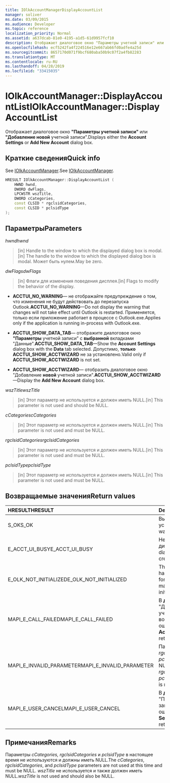 ```yaml
---
title: IOlkAccountManagerDisplayAccountList
manager: soliver
ms.date: 03/09/2015
ms.audience: Developer
ms.topic: reference
localization_priority: Normal
ms.assetid: a637dcab-81e0-4195-a1d5-61d9957fcf10
description: Отображает диалоговое окно "Параметры учетной записи" или "Добавление новой учетной записи".
ms.openlocfilehash: ecf5242fa4f224516e12e667ab66fd0adfe4a25d
ms.sourcegitcommit: 8657170d071f9bcf680aba50b9c07f2a4fb82283
ms.translationtype: MT
ms.contentlocale: ru-RU
ms.lasthandoff: 04/28/2019
ms.locfileid: "33415035"
---
```

# <a name="iolkaccountmanagerdisplayaccountlist"></a><span data-ttu-id="928be-103">IOlkAccountManager::DisplayAccountList</span><span class="sxs-lookup"><span data-stu-id="928be-103">IOlkAccountManager::DisplayAccountList</span></span>

<span data-ttu-id="928be-104">Отображает диалоговое окно **"Параметры учетной записи"** или **"Добавление новой** учетной записи".</span><span class="sxs-lookup"><span data-stu-id="928be-104">Displays either the **Account Settings** or **Add New Account** dialog box.</span></span> 
  
## <a name="quick-info"></a><span data-ttu-id="928be-105">Краткие сведения</span><span class="sxs-lookup"><span data-stu-id="928be-105">Quick info</span></span>

<span data-ttu-id="928be-106">See [IOlkAccountManager](iolkaccountmanager.md).</span><span class="sxs-lookup"><span data-stu-id="928be-106">See [IOlkAccountManager](iolkaccountmanager.md).</span></span>
  
```cpp
HRESULT IOlkAccountManager::DisplayAccountList ( 
    HWND hwnd,
    DWORD dwFlags,
    LPCWSTR wszTitle,
    DWORD cCategories,
    const CLSID * rgclsidCategories,
    const CLSID * pclsidType
);

```

## <a name="parameters"></a><span data-ttu-id="928be-107">Параметры</span><span class="sxs-lookup"><span data-stu-id="928be-107">Parameters</span></span>

<span data-ttu-id="928be-108">_hwnd_</span><span class="sxs-lookup"><span data-stu-id="928be-108">_hwnd_</span></span>
  
> <span data-ttu-id="928be-109">[in] Handle to the window to which the displayed dialog box is modal.</span><span class="sxs-lookup"><span data-stu-id="928be-109">[in] The handle to the window to which the displayed dialog box is modal.</span></span> <span data-ttu-id="928be-110">Может быть нулем.</span><span class="sxs-lookup"><span data-stu-id="928be-110">May be zero.</span></span>
    
<span data-ttu-id="928be-111">_dwFlags_</span><span class="sxs-lookup"><span data-stu-id="928be-111">_dwFlags_</span></span>
  
> <span data-ttu-id="928be-112">[in] Флаги для изменения поведения дисплея.</span><span class="sxs-lookup"><span data-stu-id="928be-112">[in] Flags to modify the behavior of the display.</span></span> 
    
   - <span data-ttu-id="928be-113">**ACCTUI_NO_WARNING**— не отображайте предупреждение о том, что изменения не будут действовать до перезапуска Outlook.</span><span class="sxs-lookup"><span data-stu-id="928be-113">**ACCTUI_NO_WARNING**—Do not display the warning that changes will not take effect until Outlook is restarted.</span></span> <span data-ttu-id="928be-114">Применяется, только если приложение работает в процессе с Outlook.exe.</span><span class="sxs-lookup"><span data-stu-id="928be-114">Applies only if the application is running in-process with Outlook.exe.</span></span>
    
   - <span data-ttu-id="928be-115">**ACCTUI_SHOW_DATA_TAB**— отображите диалоговое окно **"Параметры** учетной записи" с **выбранной** вкладками "Данные".</span><span class="sxs-lookup"><span data-stu-id="928be-115">**ACCTUI_SHOW_DATA_TAB**—Show the **Account Settings** dialog box with the **Data** tab selected.</span></span> <span data-ttu-id="928be-116">Допустимо, **только ACCTUI_SHOW_ACCTWIZARD** не за установлено.</span><span class="sxs-lookup"><span data-stu-id="928be-116">Valid only if **ACCTUI_SHOW_ACCTWIZARD** is not set.</span></span> 
    
   - <span data-ttu-id="928be-117">**ACCTUI_SHOW_ACCTWIZARD**— отобразить диалоговое окно "Добавление **новой** учетной записи".</span><span class="sxs-lookup"><span data-stu-id="928be-117">**ACCTUI_SHOW_ACCTWIZARD**—Display the **Add New Account** dialog box.</span></span> 
    
<span data-ttu-id="928be-118">_wszTitle_</span><span class="sxs-lookup"><span data-stu-id="928be-118">_wszTitle_</span></span>
  
> <span data-ttu-id="928be-119">[in] Этот параметр не используется и должен иметь NULL.</span><span class="sxs-lookup"><span data-stu-id="928be-119">[in] This parameter is not used and should be NULL.</span></span>
    
<span data-ttu-id="928be-120">_cCategories_</span><span class="sxs-lookup"><span data-stu-id="928be-120">_cCategories_</span></span>
  
> <span data-ttu-id="928be-121">[in] Этот параметр не используется и должен иметь NULL.</span><span class="sxs-lookup"><span data-stu-id="928be-121">[in] This parameter is not used and must be NULL.</span></span> 
    
<span data-ttu-id="928be-122">_rgclsidCategories_</span><span class="sxs-lookup"><span data-stu-id="928be-122">_rgclsidCategories_</span></span>
  
> <span data-ttu-id="928be-123">[in] Этот параметр не используется и должен иметь NULL.</span><span class="sxs-lookup"><span data-stu-id="928be-123">[in] This parameter is not used and must be NULL.</span></span>
    
<span data-ttu-id="928be-124">_pclsidType_</span><span class="sxs-lookup"><span data-stu-id="928be-124">_pclsidType_</span></span>
  
> <span data-ttu-id="928be-125">[in] Этот параметр не используется и должен иметь NULL.</span><span class="sxs-lookup"><span data-stu-id="928be-125">[in] This parameter is not used and must be NULL.</span></span>
    
## <a name="return-values"></a><span data-ttu-id="928be-126">Возвращаемые значения</span><span class="sxs-lookup"><span data-stu-id="928be-126">Return values</span></span>

|<span data-ttu-id="928be-127">**HRESULT**</span><span class="sxs-lookup"><span data-stu-id="928be-127">**HRESULT**</span></span>|<span data-ttu-id="928be-128">**Description**</span><span class="sxs-lookup"><span data-stu-id="928be-128">**Description**</span></span>|
|:-----|:-----|
|<span data-ttu-id="928be-129">S_OK</span><span class="sxs-lookup"><span data-stu-id="928be-129">S_OK</span></span>  <br/> |<span data-ttu-id="928be-130">Вызов был успешным.</span><span class="sxs-lookup"><span data-stu-id="928be-130">The call was successful.</span></span>  <br/> |
|<span data-ttu-id="928be-131">E_ACCT_UI_BUSY</span><span class="sxs-lookup"><span data-stu-id="928be-131">E_ACCT_UI_BUSY</span></span>  <br/> |<span data-ttu-id="928be-132">Не удалось создать диалоговое окно.</span><span class="sxs-lookup"><span data-stu-id="928be-132">The dialog box could not be created.</span></span>  <br/> |
|<span data-ttu-id="928be-133">E_OLK_NOT_INITIALIZED</span><span class="sxs-lookup"><span data-stu-id="928be-133">E_OLK_NOT_INITIALIZED</span></span>  <br/> |<span data-ttu-id="928be-134">The account manager has not been initialized for use.</span><span class="sxs-lookup"><span data-stu-id="928be-134">The account manager has not been initialized for use.</span></span>  <br/> |
|<span data-ttu-id="928be-135">MAPI_E_CALL_FAILED</span><span class="sxs-lookup"><span data-stu-id="928be-135">MAPI_E_CALL_FAILED</span></span>  <br/> |<span data-ttu-id="928be-136">В **диалоговом окне** "Добавление новой учетной записи" возвращена ошибка.</span><span class="sxs-lookup"><span data-stu-id="928be-136">The **Add New Account** dialog box returned an error.</span></span>  <br/> |
|<span data-ttu-id="928be-137">MAPI_E_INVALID_PARAMETER</span><span class="sxs-lookup"><span data-stu-id="928be-137">MAPI_E_INVALID_PARAMETER</span></span>  <br/> |<span data-ttu-id="928be-138">Параметр  _cCategories,_  _rgclsidCategories_ или  _pclsidType_ не имеет NULL.</span><span class="sxs-lookup"><span data-stu-id="928be-138">The  _cCategories_,  _rgclsidCategories_, or  _pclsidType_ parameter is non-NULL.</span></span>  <br/> |
|<span data-ttu-id="928be-139">MAPI_E_USER_CANCEL</span><span class="sxs-lookup"><span data-stu-id="928be-139">MAPI_E_USER_CANCEL</span></span>  <br/> |<span data-ttu-id="928be-140">В **диалоговом окне** "Параметры учетной записи" возвращена ошибка.</span><span class="sxs-lookup"><span data-stu-id="928be-140">The **Account Settings** dialog box returned an error.</span></span>  <br/> |
   
## <a name="remarks"></a><span data-ttu-id="928be-141">Примечания</span><span class="sxs-lookup"><span data-stu-id="928be-141">Remarks</span></span>

<span data-ttu-id="928be-142">Параметры  _cCategories,_  _rgclsidCategories_ и  _pclsidType_ в настоящее время не используются и должны иметь NULL.</span><span class="sxs-lookup"><span data-stu-id="928be-142">The  _cCategories_,  _rgclsidCategories_, and  _pclsidType_ parameters are not used at this time and must be NULL.</span></span>  <span data-ttu-id="928be-143">_wszTitle_ не используется и также должен иметь NULL.</span><span class="sxs-lookup"><span data-stu-id="928be-143">_wszTitle_ is not used and should also be NULL.</span></span> 
  

